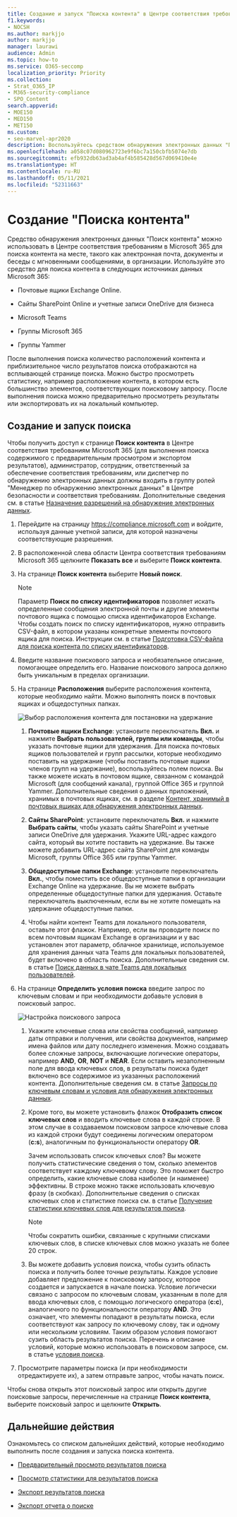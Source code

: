 ```yaml
---
title: Создание и запуск "Поиска контента" в Центре соответствия требованиям Microsoft 365
f1.keywords:
- NOCSH
ms.author: markjjo
author: markjjo
manager: laurawi
audience: Admin
ms.topic: how-to
ms.service: O365-seccomp
localization_priority: Priority
ms.collection:
- Strat_O365_IP
- M365-security-compliance
- SPO_Content
search.appverid:
- MOE150
- MED150
- MET150
ms.custom:
- seo-marvel-apr2020
description: Воспользуйтесь средством обнаружения электронных данных "Поиск контента" в центре соответствия требованиям для поиска содержимого в различных службах Microsoft 365.
ms.openlocfilehash: a058c07d080962723e9f6bc7a150cbfb5074e7db
ms.sourcegitcommit: efb932db63ad3ab4af4b585428d567d069410e4e
ms.translationtype: HT
ms.contentlocale: ru-RU
ms.lasthandoff: 05/11/2021
ms.locfileid: "52311663"
---
```

# <a name="create-a-content-search"></a>Создание "Поиска контента"

Средство обнаружения электронных данных "Поиск контента" можно использовать в Центре соответствия требованиям в Microsoft 365 для поиска контента на месте, такого как электронная почта, документы и беседы с мгновенными сообщениями, в организации. Используйте это средство для поиска контента в следующих источниках данных Microsoft 365:
  
- Почтовые ящики Exchange Online.

- Сайты SharePoint Online и учетные записи OneDrive для бизнеса

- Microsoft Teams

- Группы Microsoft 365

- Группы Yammer

После выполнения поиска количество расположений контента и приблизительное число результатов поиска отображаются на всплывающей странице поиска. Можно быстро просмотреть статистику, например расположение контента, в котором есть большинство элементов, соответствующих поисковому запросу. После выполнения поиска можно предварительно просмотреть результаты или экспортировать их на локальный компьютер.

## <a name="create-and-run-a-search"></a>Создание и запуск поиска

Чтобы получить доступ к странице **Поиск контента** в Центре соответствия требованиям Microsoft 365 (для выполнения поиска содержимого с предварительным просмотром и экспортом результатов), администратор, сотрудник, ответственный за обеспечение соответствия требованиям, или диспетчер по обнаружению электронных данных должны входить в группу ролей "Менеджер по обнаружению электронных данных" в Центре безопасности и соответствия требованиям. Дополнительные сведения см. в статье [Назначение разрешений на обнаружение электронных данных](assign-ediscovery-permissions.md).
  
1. Перейдите на страницу <https://compliance.microsoft.com> и войдите, используя данные учетной записи, для которой назначены соответствующие разрешения.

2. В расположенной слева области Центра соответствия требованиям Microsoft 365 щелкните **Показать все** и выберите **Поиск контента**.

3. На странице **Поиск контента** выберите **Новый поиск**.

   > [!NOTE]
   > Параметр **Поиск по списку идентификаторов** позволяет искать определенные сообщения электронной почты и другие элементы почтового ящика с помощью списка идентификаторов Exchange. Чтобы создать поиск по списку идентификаторов, нужно отправить CSV-файл, в котором указаны конкретные элементы почтового ящика для поиска. Инструкции см. в статье [Подготовка CSV-файла для поиска контента по списку идентификаторов](csv-file-for-an-id-list-content-search.md).

4. Введите название поискового запроса и необязательное описание, помогающее определить его. Название поискового запроса должно быть уникальным в пределах организации.

5. На странице **Расположения** выберите расположения контента, которые необходимо найти. Можно выполнять поиск в почтовых ящиках и общедоступных папках.

    ![Выбор расположения контента для постановки на удержание](../media/ContentSearchLocations.png)
  
   1. **Почтовые ящики Exchange**: установите переключатель **Вкл.** и нажмите **Выбрать пользователей, группы или команды**, чтобы указать почтовые ящики для удержания. Для поиска почтовых ящиков пользователей и групп рассылки, которые необходимо поставить на удержание (чтобы поставить почтовые ящики членов групп на удержание), воспользуйтесь полем поиска. Вы также можете искать в почтовом ящике, связанном с командой Microsoft (для сообщений канала), группой Office 365 и группой Yammer. Дополнительные сведения о данных приложений, хранимых в почтовых ящиках, см. в разделе [Контент, хранимый в почтовых ящиках для обнаружения электронных данных](what-is-stored-in-exo-mailbox.md).

   2. **Сайты SharePoint**: установите переключатель **Вкл.** и нажмите **Выбрать сайты**, чтобы указать сайты SharePoint и учетные записи OneDrive для удержания. Укажите URL-адрес каждого сайта, который вы хотите поставить на удержание. Вы также можете добавить URL-адрес сайта SharePoint для команды Microsoft, группы Office 365 или группы Yammer.
  
   3. **Общедоступные папки Exchange**: установите переключатель **Вкл.**, чтобы поместить все общедоступные папки в организации Exchange Online на удержание. Вы не можете выбрать определенные общедоступные папки для удержания. Оставьте переключатель выключенным, если вы не хотите помещать на удержание общедоступные папки.
  
   4. Чтобы найти контент Teams для локального пользователя, оставьте этот флажок. Например, если вы проводите поиск по всем почтовым ящикам Exchange в организации и у вас установлен этот параметр, облачное хранилище, используемое для хранения данных чата Teams для локальных пользователей, будет включено в область поиска. Дополнительные сведения см. в статье [Поиск данных в чате Teams для локальных пользователей](search-cloud-based-mailboxes-for-on-premises-users.md).

6. На странице **Определить условия поиска** введите запрос по ключевым словам и при необходимости добавьте условия в поисковый запрос.

   ![Настройка поискового запроса](../media/ContentSearchQuery.png)

   1. Укажите ключевые слова или свойства сообщений, например даты отправки и получения, или свойства документов, например имена файлов или дату последнего изменения. Можно создавать более сложные запросы, включающие логические операторы, например **AND**, **OR**, **NOT** и **NEAR**. Если оставить незаполненным поле для ввода ключевых слов, в результаты поиска будет включено все содержимое из указанных расположений контента. Дополнительные сведения см. в статье [Запросы по ключевым словам и условия для обнаружения электронных данных](keyword-queries-and-search-conditions.md).

   2. Кроме того, вы можете установить флажок **Отобразить список ключевых слов** и вводить ключевые слова в каждой строке. В этом случае в создаваемом поисковом запросе ключевые слова из каждой строки будут соединены логическим оператором (**c:s**), аналогичным по функциональности оператору **OR**.

      Зачем использовать список ключевых слов? Вы можете получить статистические сведения о том, сколько элементов соответствует каждому ключевому слову. Это поможет быстро определить, какие ключевые слова наиболее (и наименее) эффективны. В строке можно также использовать ключевую фразу (в скобках). Дополнительные сведения о списках ключевых слов и статистике поиска см. в статье [Получение статистики ключевых слов для результатов поиска](view-keyword-statistics-for-content-search.md#get-keyword-statistics-for-searches).

      > [!NOTE]
      > Чтобы сократить ошибки, связанные с крупными списками ключевых слов, в списке ключевых слов можно указать не более 20 строк.

   3. Вы можете добавить условия поиска, чтобы сузить область поиска и получить более точные результаты. Каждое условие добавляет предложение к поисковому запросу, которое создается и запускается в начале поиска. Условие логически связано с запросом по ключевым словам, указанным в поле для ввода ключевых слов, с помощью логического оператора (**c:c**), аналогичного по функциональности оператору **AND**. Это означает, что элементы попадают в результаты поиска, если соответствуют как запросу по ключевому слову, так и одному или нескольким условиям. Таким образом условия помогают сузить область результатов поиска. Перечень и описание условий, которые можно использовать в поисковом запросе, см. в статье [условия поиска](keyword-queries-and-search-conditions.md#search-conditions).

7. Просмотрите параметры поиска (и при необходимости отредактируете их), а затем отправьте запрос, чтобы начать поиск.
  
Чтобы снова открыть этот поисковый запрос или открыть другие поисковые запросы, перечисленные на странице **Поиск контента**, выберите поисковый запрос и щелкните **Открыть**.
  
## <a name="next-steps"></a>Дальнейшие действия

Ознакомьтесь со списком дальнейших действий, которые необходимо выполнить после создания и запуска поиска контента.

- [Предварительный просмотр результатов поиска](preview-ediscovery-search-results.md)

- [Просмотр статистики для результатов поиска](view-keyword-statistics-for-content-search.md)

- [Экспорт результатов поиска](export-search-results.md)

- [Экспорт отчета о поиске](export-a-content-search-report.md)
